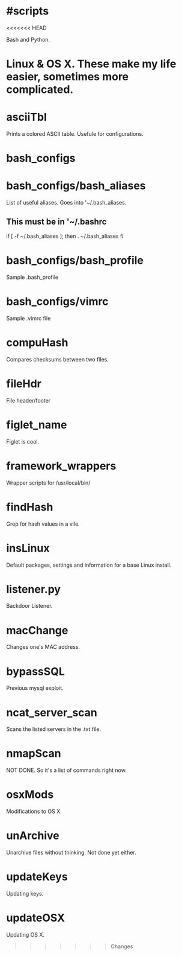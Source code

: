 #scripts
=======

<<<<<<< HEAD

Bash and Python.  

Linux & OS X.  These make my life easier, sometimes more complicated.
=======
# asciiTbl
Prints a colored ASCII table.  Usefule for configurations.

# bash_configs ################################################
# bash_configs/bash_aliases
List of useful aliases.  Goes into '~/.bash_aliases.
## This must be in '~/.bashrc
if [ -f ~/.bash_aliases ]; then
    . ~/.bash_aliases
fi

# bash_configs/bash_profile
Sample .bash_profile

# bash_configs/vimrc
Sample .vimrc file

# compuHash
Compares checksums between two files.

# fileHdr
File header/footer

# figlet_name
Figlet is cool.

# framework_wrappers
Wrapper scripts for /usr/local/bin/

# findHash
Grep for hash values in a vile.

# insLinux
Default packages, settings and information for a base Linux install.

# listener.py
Backdoor Listener.

# macChange
Changes one's MAC address.

# bypassSQL
Previous mysql exploit.

# ncat_server_scan
Scans the listed servers in the .txt file.

# nmapScan
NOT DONE. So it's a list of commands right now.

# osxMods
Modifications to OS X.

# unArchive
Unarchive files without thinking.  Not done yet either.

# updateKeys
Updating keys.

# updateOSX
Updating OS X.
>>>>>>> Changes
